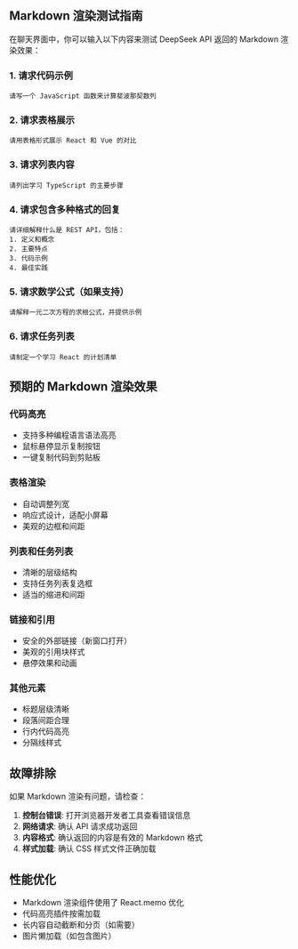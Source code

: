 ## Markdown 渲染测试指南

在聊天界面中，你可以输入以下内容来测试 DeepSeek API 返回的 Markdown 渲染效果：

### 1. 请求代码示例
```
请写一个 JavaScript 函数来计算斐波那契数列
```

### 2. 请求表格展示
```
请用表格形式展示 React 和 Vue 的对比
```

### 3. 请求列表内容
```
请列出学习 TypeScript 的主要步骤
```

### 4. 请求包含多种格式的回复
```
请详细解释什么是 REST API，包括：
1. 定义和概念
2. 主要特点
3. 代码示例
4. 最佳实践
```

### 5. 请求数学公式（如果支持）
```
请解释一元二次方程的求根公式，并提供示例
```

### 6. 请求任务列表
```
请制定一个学习 React 的计划清单
```

## 预期的 Markdown 渲染效果

### 代码高亮
- 支持多种编程语言语法高亮
- 鼠标悬停显示复制按钮
- 一键复制代码到剪贴板

### 表格渲染
- 自动调整列宽
- 响应式设计，适配小屏幕
- 美观的边框和间距

### 列表和任务列表
- 清晰的层级结构
- 支持任务列表复选框
- 适当的缩进和间距

### 链接和引用
- 安全的外部链接（新窗口打开）
- 美观的引用块样式
- 悬停效果和动画

### 其他元素
- 标题层级清晰
- 段落间距合理
- 行内代码高亮
- 分隔线样式

## 故障排除

如果 Markdown 渲染有问题，请检查：

1. **控制台错误**: 打开浏览器开发者工具查看错误信息
2. **网络请求**: 确认 API 请求成功返回
3. **内容格式**: 确认返回的内容是有效的 Markdown 格式
4. **样式加载**: 确认 CSS 样式文件正确加载

## 性能优化

- Markdown 渲染组件使用了 React.memo 优化
- 代码高亮插件按需加载
- 长内容自动截断和分页（如需要）
- 图片懒加载（如包含图片）